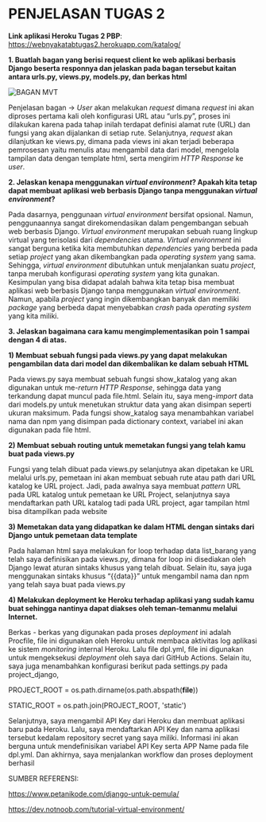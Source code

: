 # PENJELASAN TUGAS 2

**Link aplikasi Heroku Tugas 2 PBP**: https://webnyakatabtugas2.herokuapp.com/katalog/

**1. Buatlah bagan yang berisi request client ke web aplikasi berbasis Django beserta responnya dan jelaskan pada bagan tersebut kaitan antara urls.py, views.py, models.py, dan berkas html**

![BAGAN MVT](https://user-images.githubusercontent.com/112261948/189924116-b0236873-5685-46b5-84c5-0f0bddb2d0c2.png)

Penjelasan bagan → _User_ akan melakukan _request_ dimana _request_ ini akan diproses pertama kali oleh konfigurasi URL atau “urls.py”, proses ini dilakukan karena pada tahap inilah terdapat definisi alamat rute (URL) dan fungsi yang akan dijalankan di setiap rute. Selanjutnya, _request_ akan dilanjutkan ke views.py, dimana pada views ini akan terjadi beberapa pemrosesan yaitu menulis atau mengambil data dari model, mengelola tampilan data dengan template html, serta mengirim _HTTP Response_ ke _user_.

**2. Jelaskan kenapa menggunakan _virtual environment_? Apakah kita tetap dapat membuat aplikasi web berbasis Django tanpa menggunakan _virtual environment_?**

Pada dasarnya, penggunaan _virtual environment_ bersifat opsional. Namun, penggunaannya sangat direkomendasikan dalam pengembangan sebuah web berbasis Django. _Virtual environment_ merupakan sebuah ruang lingkup virtual yang terisolasi dari _dependencies_ utama. _Virtual environment_ ini sangat berguna ketika kita membutuhkan _dependencies_ yang berbeda pada setiap _project_ yang akan dikembangkan pada _operating system_ yang sama. Sehingga, _virtual environment_ dibutuhkan untuk menjalankan suatu _project_, tanpa merubah konfigurasi _operating system_ yang kita gunakan. Kesimpulan yang bisa didapat adalah bahwa kita tetap bisa membuat aplikasi web berbasis Django tanpa menggunakan _virtual environment_. Namun, apabila _project_ yang ingin dikembangkan banyak dan memiliki _package_ yang berbeda dapat menyebabkan _crash_ pada _operating system_ yang kita miliki.

**3. Jelaskan bagaimana cara kamu mengimplementasikan poin 1 sampai dengan 4 di atas.**

**1) Membuat sebuah fungsi pada views.py yang dapat melakukan pengambilan data dari model dan dikembalikan ke dalam sebuah HTML**
  
Pada views.py saya membuat sebuah fungsi show_katalog yang akan digunakan untuk me-_return_ _HTTP Response_, sehingga data yang terkandung dapat muncul pada file.html.   Selain itu, saya meng-_import_ data dari models.py untuk menetukan struktur data yang akan disimpan seperti ukuran maksimum. Pada fungsi show_katalog saya menambahkan variabel nama dan npm yang disimpan pada dictionary context, variabel ini akan digunakan pada file html.

**2) Membuat sebuah routing untuk memetakan fungsi yang telah kamu buat pada views.py**

Fungsi yang telah dibuat pada views.py selanjutnya akan dipetakan ke URL melalui urls.py, pemetaan ini akan membuat sebuah rute atau path dari URL katalog ke URL project. Jadi, pada awalnya saya membuat _pattern_ URL pada URL katalog untuk pemetaan ke URL Project, selanjutnya saya mendaftarkan path URL katalog tadi pada URL project, agar tampilan html bisa ditampilkan pada website

**3) Memetakan data yang didapatkan ke dalam HTML dengan sintaks dari Django untuk pemetaan data template**

Pada halaman html saya melakukan for loop terhadap data list_barang yang telah saya definisikan pada views.py, dimana for loop ini disediakan oleh Django lewat aturan sintaks khusus yang telah dibuat. Selain itu, saya juga menggunakan sintaks khusus “{{data}}” untuk mengambil nama dan npm yang telah saya buat pada views.py

**4) Melakukan deployment ke Heroku terhadap aplikasi yang sudah kamu buat sehingga nantinya dapat diakses oleh teman-temanmu melalui Internet.**

Berkas - berkas yang digunakan pada proses _deployment_ ini adalah Procfile, file ini digunakan oleh Heroku untuk membaca aktivitas log aplikasi ke sistem _monitoring_ internal Heroku. Lalu file dpl.yml, file ini digunakan untuk mengeksekusi _deployment_ oleh saya dari GitHub Actions. Selain itu, saya juga menambahkan konfigurasi berikut pada settings.py pada project_django,

PROJECT_ROOT = os.path.dirname(os.path.abspath(__file__))

STATIC_ROOT = os.path.join(PROJECT_ROOT, 'static')

Selanjutnya, saya mengambil API Key dari Heroku dan membuat aplikasi baru pada Heroku. Lalu, saya mendaftarkan API Key dan nama aplikasi tersebut kedalam repository secret yang saya miliki. Informasi ini akan berguna untuk mendefinisikan variabel API Key serta APP Name pada file dpl.yml. Dan akhirnya, saya menjalankan workflow dan proses deployment berhasil

SUMBER REFERENSI: 

https://www.petanikode.com/django-untuk-pemula/

https://dev.notnoob.com/tutorial-virtual-environment/